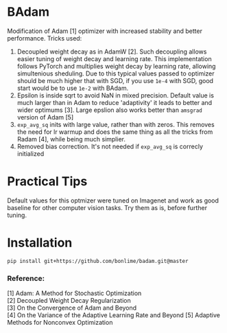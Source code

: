 # BAdam
Modification of Adam [1] optimizer with increased stability and better performance. Tricks used:

1. Decoupled weight decay as in AdamW [2]. Such decoupling allows easier tuning of weight decay and learning rate. This implementation follows PyTorch and multiplies weight decay by learning rate, allowing simultenious sheduling. Due to this typical values passed to optimizer should be much higher that with SGD, if you use `1e-4` with SGD, good start would be to use `1e-2` with BAdam.
2. Epsilon is inside sqrt to avoid NaN in mixed precision. Default value is much larger than in Adam to reduce 'adaptivity' it leads to better and wider optimums [3]. Large epslion also works better than `amsgrad` version of Adam [5]
3. `exp_avg_sq` inits with large value, rather than with zeros. This removes the need for lr warmup and does the same thing as all the tricks from Radam [4], while being much simplier. 
4. Removed bias correction. It's not needed if `exp_avg_sq` is correcly initialized

# Practical Tips
Default values for this optmizer were tuned on Imagenet and work as good baseline for other computer vision tasks. Try them as is, before further tuning. 

# Installation
`pip install git+https://github.com/bonlime/badam.git@master`

### Reference:  
[1] Adam: A Method for Stochastic Optimization  
[2] Decoupled Weight Decay Regularization  
[3] On the Convergence of Adam and Beyond  
[4] On the Variance of the Adaptive Learning Rate and Beyond
[5] Adaptive Methods for Nonconvex Optimization